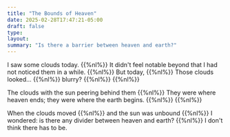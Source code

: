```yaml
---
title: "The Bounds of Heaven"
date: 2025-02-28T17:47:21-05:00
draft: false
type:
layout:
summary: "Is there a barrier between heaven and earth?"
---
```


I saw some clouds today.
{{%nl%}}
It didn't feel notable beyond that I had not noticed them in a while.
{{%nl%}}
But today,
{{%nl%}}
Those clouds looked...
{{%nl%}}
blurry?
{{%nl%}}
{{%nl%}}

The clouds with the sun peering behind them
{{%nl%}}
They were where heaven ends; they were where the earth begins.
{{%nl%}}
{{%nl%}}

When the clouds moved
{{%nl%}}
and the sun was unbound
{{%nl%}}
I wondered: is there any divider between heaven and earth?
{{%nl%}}
I don't think there has to be.



